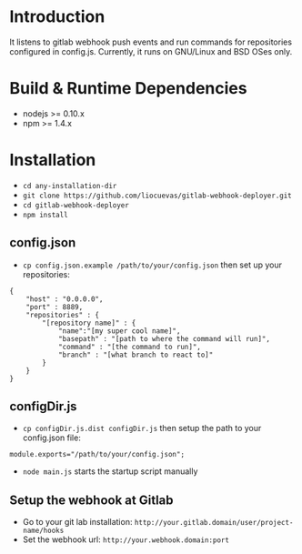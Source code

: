 # Introduction

It listens to gitlab webhook push events and run commands for repositories configured in config.js.
Currently, it runs on GNU/Linux and BSD OSes only.

# Build & Runtime Dependencies

* nodejs >= 0.10.x
* npm >= 1.4.x

# Installation

* `cd any-installation-dir`
* `git clone https://github.com/liocuevas/gitlab-webhook-deployer.git `
* `cd gitlab-webhook-deployer`
* `npm install`

## config.json

* `cp config.json.example /path/to/your/config.json` then set up your repositories:
```
{
    "host" : "0.0.0.0",
    "port" : 8889,
    "repositories" : {
        "[repository name]" : {
            "name":"[my super cool name]",
            "basepath" : "[path to where the command will run]",
            "command" : "[the command to run]",
            "branch" : "[what branch to react to]"
        }
    }
}
```

## configDir.js

* `cp configDir.js.dist configDir.js` then setup the path to your config.json file:
```
module.exports="/path/to/your/config.json";
```
 
* `node main.js` starts the startup script manually

## Setup the webhook at Gitlab

* Go to your git lab installation: `http://your.gitlab.domain/user/project-name/hooks` 
* Set the webhook url: `http://your.webhook.domain:port`
